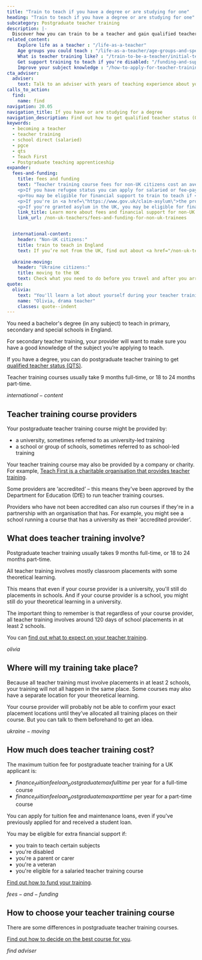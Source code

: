 ```yaml
---
title: "Train to teach if you have a degree or are studying for one"
heading: "Train to teach if you have a degree or are studying for one"
subcategory: Postgraduate teacher training
description: |-
  Discover how you can train to be a teacher and gain qualified teacher status (QTS) if you have a degree. Including school-led and university-led training.
related_content:
    Explore life as a teacher : "/life-as-a-teacher"
    Age groups you could teach : "/life-as-a-teacher/age-groups-and-specialisms/age-groups-you-could-teach"
    What is teacher training like? : "/train-to-be-a-teacher/initial-teacher-training"
    Get support training to teach if you're disabled: "/funding-and-support/if-youre-disabled"
    Improve your subject knowledge : "/how-to-apply-for-teacher-training/subject-knowledge-enhancement"
cta_adviser:
  adviser:
    text: Talk to an adviser with years of teaching experience about your different training and funding options. Chat by phone, text or email, as little or as often as you need.
calls_to_action:
  find:
    name: find
navigation: 20.05
navigation_title: If you have or are studying for a degree
navigation_description: Find out how to get qualified teacher status (QTS) through postgraduate teacher training if you have a degree or you’re studying for one.
keywords:
  - becoming a teacher
  - teacher training
  - school direct (salaried)
  - pgce
  - qts
  - Teach First
  - Postgraduate teaching apprenticeship
expander:
  fees-and-funding:
    title: fees and funding
    text: "Teacher training course fees for non-UK citizens cost an average of $fees_pgitt_internationalaverage$. Most non-UK citizens will not be eligible for tuition fee loans and maintenance loans. If you train to teach languages or physics, you may be eligible for a bursary or scholarship.
    <p>If you have refugee status you can apply for salaried or fee-paying training courses. You'll usually be eligible for financial support to help you train to teach.</p>
    <p>You may be eligible for financial support to train to teach if <a href=\"/non-uk-teachers/visas-for-non-uk-trainees\">you're from Ukraine or Afghanistan and on certain visas</a>.</p>
    <p>If you're in <a href=\"https://www.gov.uk/claim-asylum\">the process of seeking asylum</a>, check your immigration bail conditions to see if you have permission to study on a teacher training course in England. Even if you have permission, you're unlikely to be eligible for financial support.</p>
    <p>If you're granted asylum in the UK, you may be eligible for financial support to train to teach.</p>"
    link_title: Learn more about fees and financial support for non-UK trainee teachers.
    link_url: /non-uk-teachers/fees-and-funding-for-non-uk-trainees


  international-content:
    header: "Non-UK citizens:"
    title: train to teach in England
    text: If you’re not from the UK, find out about <a href="/non-uk-teachers">training to teach in England as a non-UK citizen</a>.
   
  ukraine-moving:
    header: "Ukraine citizens:"
    title: moving to the UK
    text: Check what you need to do before you travel and after you arrive <a href="https://www.gov.uk/guidance/move-to-the-uk-if-youre-from-ukraine">if you're moving to the UK from Ukraine</a>.
quote:
  olivia:
    text: "You'll learn a lot about yourself during your teacher training year, and it's the most rewarding journey to be on."
    name: "Olivia, drama teacher"
    classes: quote--indent
---
```


You need a bachelor's degree (in any subject) to teach in primary, secondary and special schools in England.

For secondary teacher training, your provider will want to make sure you have a good knowledge of the subject you’re applying to teach.

If you have a degree, you can do postgraduate teacher training to get [qualified teacher status (QTS)](/train-to-be-a-teacher/what-is-qts).

Teacher training courses usually take 9 months full-time, or 18 to 24 months part-time.

$international-content$

## Teacher training course providers

Your postgraduate teacher training course might be provided by: 

* a university, sometimes referred to as university-led training 
* a school or group of schools, sometimes referred to as school-led training 

Your teacher training course may also be provided by a company or charity. For example, [Teach First is a charitable organisation that provides teacher training](https://www.teachfirst.org.uk/).

Some providers are ‘accredited’ – this means they've been approved by the Department for Education (DfE) to run teacher training courses.

Providers who have not been accredited can also run courses if they're in a partnership with an organisation that has. For example, you might see a school running a course that has a university as their ‘accredited provider’.

## What does teacher training involve?

Postgraduate teacher training usually takes 9 months full-time, or 18 to 24 months part-time. 

All teacher training involves mostly classroom placements with some theoretical learning.  

This means that even if your course provider is a university, you'll still do placements in schools. And if your course provider is a school, you might still do your theoretical learning in a university. 

The important thing to remember is that regardless of your course provider, all teacher training involves around 120 days of school placements in at least 2 schools.

You can [find out what to expect on your teacher training](/train-to-be-a-teacher/initial-teacher-training). 

$olivia$

## Where will my training take place?

Because all teacher training must involve placements in at least 2 schools, your training will not all happen in the same place. Some courses may also have a separate location for your theoretical learning. 

Your course provider will probably not be able to confirm your exact placement locations until they’ve allocated all training places on their course. But you can talk to them beforehand to get an idea.

$ukraine-moving$

## How much does teacher training cost?

The maximum tuition fee for postgraduate teacher training for a UK applicant is:

* $finance_tuitionfeeloan_postgraduatemaxfulltime$ per year for a full-time course
* $finance_tuitionfeeloan_postgraduatemaxparttime$ per year for a part-time course

You can apply for tuition fee and maintenance loans, even if you've previously applied for and received a student loan. 

You may be eligible for extra financial support if:

* you train to teach certain subjects
* you're disabled
* you're a parent or carer
* you're a veteran
* you're eligible for a salaried teacher training course

[Find out how to fund your training](/funding-and-support).

$fees-and-funding$

## How to choose your teacher training course

There are some differences in postgraduate teacher training courses. 

[Find out how to decide on the best course for you](/train-to-be-a-teacher/how-to-choose-your-teacher-training-course).

$find$
$adviser$
